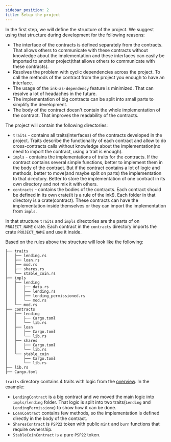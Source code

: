 ```yaml
---
sidebar_position: 2
title: Setup the project
---
```


In the first step, we will define the structure of the project.
We suggest using that structure during development for the following reasons:
- The interface of the contracts is defined separately from the contracts. That allows others to communicate with these contracts without knowledge about the implementation and these interfaces can easily be imported to another project(that allows others to communicate with these contracts).
- Resolves the problem with cyclic dependencies across the project. To call the methods of the contract from the project you enough to have an interface.
- The usage of the `ink-as-dependency` feature is minimized. That can resolve a lot of headaches in the future.
- The implementation of big contracts can be split into small parts to simplify the development.
- The body of the contract doesn't contain the whole implementation of the contract. That improves the readability of the contracts.

The project will contain the following directories:
- `traits` - contains all traits(interfaces) of the contracts developed in the project.
  Traits describe the functionality of each contract and allow to do cross-contracts calls
  without knowledge about the implementation(no need to import the contract, using a trait is enough).
- `impls` - contains the implementations of traits for the contracts.
  If the contract contains several simple functions, better to implement
  them in the body of the contract. But if the contract contains a lot of logic
  and methods, better to move(and maybe split on parts) the implementation to that directory.
  Better to store the implementation of one contract in its own directory and not mix it with others.
- `contracts` - contains the bodies of the contracts. Each contract should be defined
  in its own crate(it is a rule of the ink!). Each folder in that directory is a
  crate(contract). These contracts can have the implementation inside themselves
  or they can import the implementation from `impls`.

In that structure `traits` and `impls` directories are the parts of on `PROJECT_NAME` crate.
Each contract in the `contracts` directory imports the crate `PROJECT_NAME` and use it inside.

Based on the rules above the structure will look like the following:
```shell
├── traits
│   ├── lending.rs
│   ├── loan.rs
│   ├── mod.rs
│   ├── shares.rs
│   └── stable_coin.rs
├── impls
│   ├── lending
│   │   ├── data.rs
│   │   ├── lending.rs
│   │   ├── lending_permissioned.rs
│   │   └── mod.rs
│   └── mod.rs
├── contracts
│   ├── lending
│   │   ├── Cargo.toml
│   │   └── lib.rs
│   ├── loan
│   │   ├── Cargo.toml
│   │   └── lib.rs
│   ├── shares
│   │   ├── Cargo.toml
│   │   └── lib.rs
│   └── stable_coin
│       ├── Cargo.toml
│       └── lib.rs
├── lib.rs
├── Cargo.toml
```

`traits` directory contains 4 traits with logic from the [overview](overview.md).
In the example:
- `LendingContract` is a big contract and we moved the main logic into `impls/lending` folder. That logic is split into two traits(`Lending` and `LendingPermissione`) to show how it can be done.
- `LoanContract` contains few methods, so the implementation is defined directly in the body of the contract.
- `SharesContract` is `PSP22` token with public `mint` and `burn` functions that require ownership.
- `StableCoinContract` is a pure `PSP22` token.